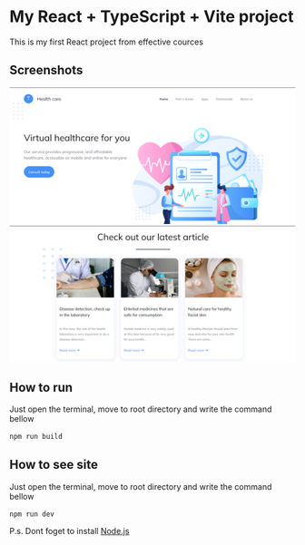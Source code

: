 # My React + TypeScript + Vite project

This is my first React project from effective cources

## Screenshots

![screenshot #1](https://github.com/plumsoftware/Lab4/blob/develop/src/assets/git_promo1.png?raw=true)
![screenshot #1](https://github.com/plumsoftware/Lab4/blob/develop/src/assets/git_promo2.png?raw=true)

## How to run
Just open the terminal, move to root directory and write the command bellow
```sh
npm run build
```

## How to see site
Just open the terminal, move to root directory and write the command bellow
```sh
npm run dev
```

P.s.
Dont foget to install [Node.js](https://nodejs.org/en)
